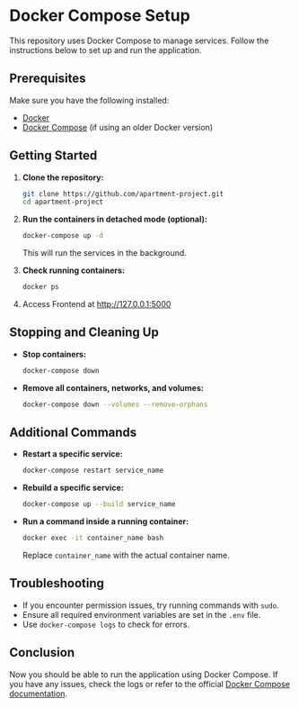 # Docker Compose Setup

This repository uses Docker Compose to manage services. Follow the instructions below to set up and run the application.

## Prerequisites

Make sure you have the following installed:
- [Docker](https://docs.docker.com/get-docker/)
- [Docker Compose](https://docs.docker.com/compose/install/) (if using an older Docker version)

## Getting Started

1. **Clone the repository:**
   ```sh
   git clone https://github.com/apartment-project.git
   cd apartment-project
   ```

2. **Run the containers in detached mode (optional):**
   ```sh
   docker-compose up -d
   ```
   This will run the services in the background.

3. **Check running containers:**
   ```sh
   docker ps
   ```
4. Access Frontend at http://127.0.0.1:5000

## Stopping and Cleaning Up

- **Stop containers:**
  ```sh
  docker-compose down
  ```

- **Remove all containers, networks, and volumes:**
  ```sh
  docker-compose down --volumes --remove-orphans
  ```

## Additional Commands

- **Restart a specific service:**
  ```sh
  docker-compose restart service_name
  ```

- **Rebuild a specific service:**
  ```sh
  docker-compose up --build service_name
  ```

- **Run a command inside a running container:**
  ```sh
  docker exec -it container_name bash
  ```
  Replace `container_name` with the actual container name.

## Troubleshooting

- If you encounter permission issues, try running commands with `sudo`.
- Ensure all required environment variables are set in the `.env` file.
- Use `docker-compose logs` to check for errors.

## Conclusion

Now you should be able to run the application using Docker Compose. If you have any issues, check the logs or refer to the official [Docker Compose documentation](https://docs.docker.com/compose/).

